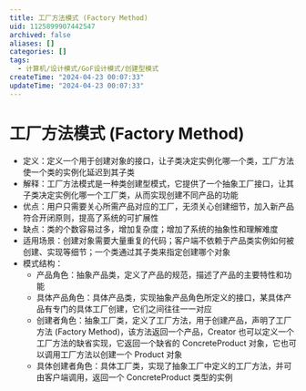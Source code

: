 ```yaml
---
title: 工厂方法模式 (Factory Method)
uid: 1125899907442547
archived: false
aliases: []
categories: []
tags:
  - 计算机/设计模式/GoF设计模式/创建型模式
createTime: "2024-04-23 00:07:33"
updateTime: "2024-04-23 00:07:33"
---
```


# 工厂方法模式 (Factory Method)

- 定义：定义一个用于创建对象的接口，让子类决定实例化哪一个类，工厂方法使一个类的实例化延迟到其子类
- 解释：工厂方法模式是一种类创建型模式，它提供了一个抽象工厂接口，让其子类决定实例化哪一个工厂类，从而实现创建不同产品的功能
- 优点：用户只需要关心所需产品对应的工厂，无须关心创建细节，加入新产品符合开闭原则，提高了系统的可扩展性
- 缺点：类的个数容易过多，增加复杂度；增加了系统的抽象性和理解难度
- 适用场景：创建对象需要大量重复的代码；客户端不依赖于产品类实例如何被创建、实现等细节；一个类通过其子类来指定创建哪个对象
- 模式结构：
  - 产品角色：抽象产品类，定义了产品的规范，描述了产品的主要特性和功能
  - 具体产品角色：具体产品类，实现抽象产品角色所定义的接口，某具体产品有专门的具体工厂创建，它们之间往往一一对应
  - 创建者角色：抽象工厂类，定义了工厂方法，用于创建产品，声明了工厂方法 (Factory Method)，该方法返回一个产品，Creator 也可以定义一个工厂方法的缺省实现，它返回一个缺省的 ConcreteProduct 对象，它也可以调用工厂方法以创建一个 Product 对象
  - 具体创建者角色：具体工厂类，实现了抽象工厂中定义的工厂方法，并可由客户端调用，返回一个 ConcreteProduct 类型的实例
